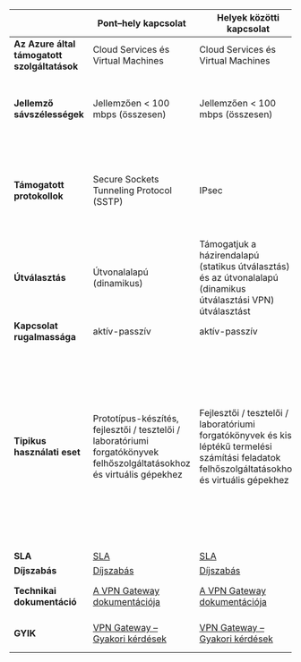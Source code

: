 |  | **Pont–hely kapcsolat** | **Helyek közötti kapcsolat** | **ExpressRoute** |
| --- | --- | --- | --- |
| **Az Azure által támogatott szolgáltatások** |Cloud Services és Virtual Machines |Cloud Services és Virtual Machines |[Szolgáltatáslista](../articles/expressroute/expressroute-faqs.md#supported-services) |
| **Jellemző sávszélességek** |Jellemzően < 100 mbps (összesen) |Jellemzően < 100 mbps (összesen) |50 Mbps, 100 Mbps, 200 Mbps, 500 Mbps, 1 Gbps, 2 Gbps, 5 Gbps, 10 Gbps |
| **Támogatott protokollok** |Secure Sockets Tunneling Protocol (SSTP) |IPsec |Közvetlen kapcsolat VLAN-okon, NSP-k VPN technológiáin keresztül (MPLS, VPLS,...) |
| **Útválasztás** |Útvonalalapú (dinamikus) |Támogatjuk a házirendalapú (statikus útválasztás) és az útvonalalapú (dinamikus útválasztási VPN) útválasztást |BGP |
| **Kapcsolat rugalmassága** |aktív-passzív |aktív-passzív |aktív-aktív |
| **Tipikus használati eset** |Prototípus-készítés, fejlesztői / tesztelői / laboratóriumi forgatókönyvek felhőszolgáltatásokhoz és virtuális gépekhez |Fejlesztői / tesztelői / laboratóriumi forgatókönyvek és kis léptékű termelési számítási feladatok felhőszolgáltatásokhoz és virtuális gépekhez |Hozzáférés az összes Azure-szolgáltatáshoz (ellenőrzött lista), nagyvállalati szintű és kritikus fontosságú számítási feladatokhoz, biztonsági mentésekhez, big data adatokhoz és az Azure-hoz DR-webhelyként |
| **SLA** |[SLA](https://azure.microsoft.com/support/legal/sla/) |[SLA](https://azure.microsoft.com/support/legal/sla/) |[SLA](https://azure.microsoft.com/support/legal/sla/) |
| **Díjszabás** |[Díjszabás](https://azure.microsoft.com/pricing/details/vpn-gateway/) |[Díjszabás](https://azure.microsoft.com/pricing/details/vpn-gateway/) |[Díjszabás](https://azure.microsoft.com/pricing/details/expressroute/) |
| **Technikai dokumentáció** |[A VPN Gateway dokumentációja](https://azure.microsoft.com/documentation/services/vpn-gateway/) |[A VPN Gateway dokumentációja](https://azure.microsoft.com/documentation/services/vpn-gateway/) |[Az ExpressRoute dokumentációja](https://azure.microsoft.com/documentation/services/expressroute/) |
| **GYIK** |[VPN Gateway – Gyakori kérdések](../articles/vpn-gateway/vpn-gateway-vpn-faq.md) |[VPN Gateway – Gyakori kérdések](../articles/vpn-gateway/vpn-gateway-vpn-faq.md) |[ExpressRoute – Gyakori kérdések](../articles/expressroute/expressroute-faqs.md) |

<!--HONumber=Jun16_HO2-->


